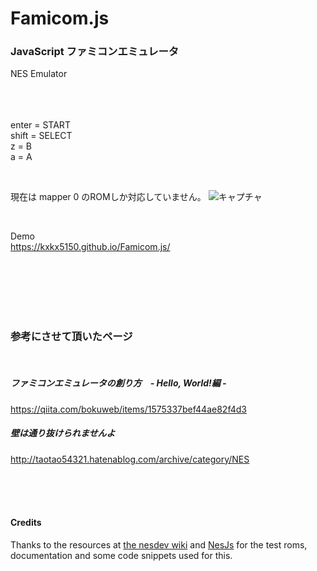 # Famicom.js

### JavaScript ファミコンエミュレータ

NES Emulator
<br><br><br><br>


  enter = START  
  shift = SELECT  
  z = B  
  a = A  

<br>

現在は mapper 0 のROMしか対応していません。
![キャプチャ](https://user-images.githubusercontent.com/10168979/106599944-1dd98e80-659d-11eb-99a9-72e8363cb07b.PNG)

<br>

Demo  
https://kxkx5150.github.io/Famicom.js/  

<br><br><br><br><br>

### 参考にさせて頂いたページ

<br>

##### ファミコンエミュレータの創り方　- Hello, World!編 -  
https://qiita.com/bokuweb/items/1575337bef44ae82f4d3  

##### 壁は通り抜けられませんよ
http://taotao54321.hatenablog.com/archive/category/NES

<br><br><br>

#### Credits  
Thanks to the resources at [the nesdev wiki](http://wiki.nesdev.com/w/index.php/Nesdev_Wiki) and [NesJs](https://github.com/elzo-d/NesJs) for the test roms, documentation and some code snippets used for this.
